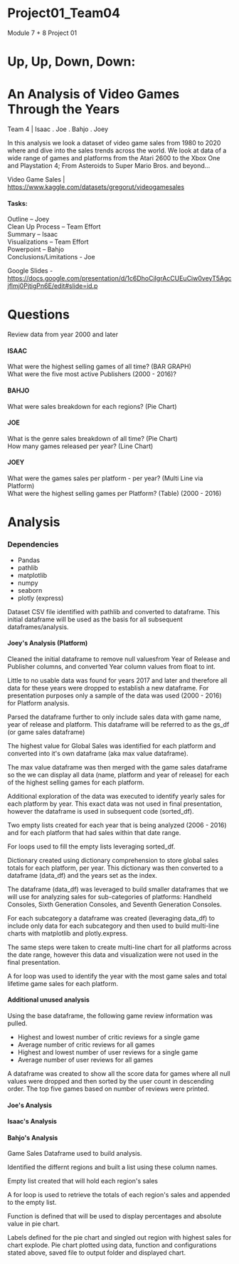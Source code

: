 # Project01_Team04
Module 7 + 8 Project 01

# Up, Up, Down, Down: 
# An Analysis of Video Games Through the Years
Team 4 | Isaac . Joe . Bahjo . Joey

In this analysis we look a dataset of video game sales from 1980 to 2020 where and dive into the sales trends across the world. We look at data of a wide range of games and platforms from the Atari 2600 to the Xbox One and Playstation 4; From Asteroids to Super Mario Bros. and beyond…

Video Game Sales | https://www.kaggle.com/datasets/gregorut/videogamesales

#### Tasks:
Outline – Joey <br>
Clean Up Process – Team Effort <br>
Summary – Isaac <br>
Visualizations – Team Effort <br>
Powerpoint – Bahjo <br>
Conclusions/Limitations - Joe <br>

Google Slides - https://docs.google.com/presentation/d/1c6DhoCiIgrAcCUEuCiw0veyT5Agcjflmj0PjtigPn6E/edit#slide=id.p


# Questions
Review data from year 2000 and later

#### ISAAC
What were the highest selling games of all time? (BAR GRAPH) <br>
What were the five most active Publishers (2000 - 2016)?
    
#### BAHJO
What were sales breakdown for each regions? (Pie Chart)

#### JOE
What is the genre sales breakdown of all time? (Pie Chart)<br>
How many games released per year? (Line Chart)

#### JOEY
What were the games sales per platform - per year? (Multi Line via Platform)<br>
What were the highest selling games per Platform? (Table) (2000 - 2016)


# Analysis

### Dependencies
- Pandas
- pathlib
- matplotlib
- numpy
- seaborn
- plotly (express)

Dataset CSV file identified with pathlib and converted to dataframe. This initial dataframe will be used as the basis for all subsequent dataframes/analysis.

#### Joey's Analysis (Platform)
Cleaned the initial dataframe to remove null valuesfrom Year of Release and Publisher columns, and converted Year column values from float to int.

Little to no usable data was found for years 2017 and later and therefore all data for these years were dropped to establish a new dataframe. For presentation purposes only a sample of the data was used (2000 - 2016) for Platform analysis.

Parsed the dataframe further to only include sales data with game name, year of release and platform. This dataframe will be referred to as the gs_df (or game sales dataframe)

The highest value for Global Sales was identified for each platform and converted into it's own dataframe (aka max value dataframe).

The max value dataframe was then merged with the 
game sales dataframe so the we can display all data (name, platform and year of release) for each of the highest selling games for each platform.

Additional exploration of the data was executed to identify yearly sales for each platform by year. This exact data was not used in final presentation, however the dataframe is used in subsequent code (sorted_df).

Two empty lists created for each year that is being analyzed (2006 - 2016) and for each platform that had sales within that date range.

For loops used to fill the empty lists leveraging sorted_df.

Dictionary created using dictionary comprehension to store global sales totals for each platform, per year. This dictionary was then converted to a dataframe (data_df) and the years set as the index.

The dataframe (data_df) was leveraged to build smaller dataframes that we will use for analyzing sales for sub-categories of platforms: Handheld Consoles, Sixth Generation Consoles, and Seventh Generation Consoles.

For each subcategory a dataframe was created (leveraging data_df) to include only data for each subcategory and then used to build multi-line charts with matplotlib and plotly.express.

The same steps were taken to create multi-line chart for all platforms across the date range, however this data and visualization were not used in the final presentation.

A for loop was used to identify the year with the most game sales and total lifetime game sales for each platform.

#### Additional unused analysis
Using the base dataframe, the following game review information was pulled.
 - Highest and lowest number of critic reviews for a single game
 - Average number of critic reviews for all games
 - Highest and lowest number of user reviews for a single game
 - Average number of user reviews for all games
 
 A dataframe was created to show all the score data for games where all null values were dropped and then sorted by the user count in descending order. 
 The top five games based on number of reviews were printed.
 
 #### Joe's Analysis
 
 #### Isaac's Analysis
 
 #### Bahjo's Analysis
 Game Sales Dataframe used to build analysis.
 
Identified the differnt regions and built a list using these column names.
 
Empty list created that will hold each region's sales
 
A for loop is used to retrieve the totals of each region's sales and appended to the empty list.

Function is defined that will be used to display percentages and absolute value in pie chart.

Labels defined for the pie chart and singled out region with highest sales for chart explode.
Pie chart plotted using data, function and configurations stated above, saved file to output folder and displayed chart.